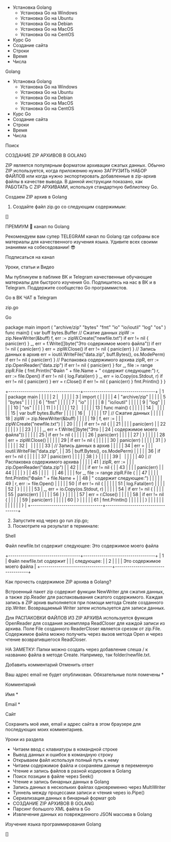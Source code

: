 -   Установка Golang
    -   Установка Go на Windows
    -   Установка Go на Ubuntu
    -   Установка Go на Debian
    -   Установка Go на MacOS
    -   Установка Go на CentOS
-   Курс Go
-   Создание сайта
-   Строки
-   Время
-   Числа

Golang

-   Установка Golang
    -   Установка Go на Windows
    -   Установка Go на Ubuntu
    -   Установка Go на Debian
    -   Установка Go на MacOS
    -   Установка Go на CentOS
-   Курс Go
-   Создание сайта
-   Строки
-   Время
-   Числа

Поиск



СОЗДАНИЕ ZIP АРХИВОВ В GOLANG


ZIP является популярным форматом архивации сжатых данных. Обычно ZIP
используется, когда приложению нужно ЗАГРУЗИТЬ НАБОР ФАЙЛОВ или когда
нужно экспортировать добавленные в zip-архив файлы в качестве вывода. В
данной инструкции показано, как РАБОТАТЬ С ZIP АРХИВАМИ, используя
стандартную библиотеку Go.


Создаем ZIP архив в Golang

1. Создайте файл zip.go со следующим содержимым:

[]

ПРЕМИУМ 👑 канал по Golang

Рекомендуем вам супер TELEGRAM канал по Golang где собраны все материалы
для качественного изучения языка. Удивите всех своими знаниями на
собеседовании! 😎

Подписаться на канал

Уроки, статьи и Видео

Мы публикуем в паблике ВК и Telegram качественные обучающие материалы
для быстрого изучения Go. Подпишитесь на нас в ВК и в Telegram.
Поддержите сообщество Go программистов.

Go в ВК ЧАТ в Telegram

zip.go

Go

package main import ( "archive/zip" "bytes" "fmt" "io" "io/ioutil" "log"
"os" ) func main() { var buff bytes.Buffer // Сжатие данных zipW :=
zip.NewWriter(&buff) f, err := zipW.Create("newfile.txt") if err != nil
{ panic(err) } _, err = f.Write([]byte("Это содержимое моего файла")) if
err != nil { panic(err) } err = zipW.Close() if err != nil { panic(err)
} // Запись данных в архив err = ioutil.WriteFile("data.zip",
buff.Bytes(), os.ModePerm) if err != nil { panic(err) } // Распаковка
содержимого архива zipR, err := zip.OpenReader("data.zip") if err != nil
{ panic(err) } for _, file := range zipR.File { fmt.Println("Файл " +
file.Name + " содержит следующее:") r, err := file.Open() if err != nil
{ log.Fatal(err) } _, err = io.Copy(os.Stdout, r) if err != nil {
panic(err) } err = r.Close() if err != nil { panic(err) } fmt.Println()
} }

+-----------------------------------+-----------------------------------+
| 1                                 | package main                      |
|                                   |                                   |
| 2                                 |                                   |
|                                   |                                   |
| 3                                 | import (                          |
|                                   |                                   |
| 4                                 | "archive/zip"                     |
|                                   |                                   |
| 5                                 | "bytes"                           |
|                                   |                                   |
| 6                                 | "fmt"                             |
|                                   |                                   |
| 7                                 | "io"                              |
|                                   |                                   |
| 8                                 | "io/ioutil"                       |
|                                   |                                   |
| 9                                 | "log"                             |
|                                   |                                   |
| 10                                | "os"                              |
|                                   |                                   |
| 11                                | )                                 |
|                                   |                                   |
| 12                                |                                   |
|                                   |                                   |
| 13                                | func main() {                     |
|                                   |                                   |
| 14                                |                                   |
|                                   |                                   |
| 15                                | var buff bytes.Buffer             |
|                                   |                                   |
| 16                                |                                   |
|                                   |                                   |
| 17                                | // Сжатие данных                  |
|                                   |                                   |
| 18                                | zipW := zip.NewWriter(&buff)      |
|                                   |                                   |
| 19                                | f, err :=                         |
|                                   | zipW.Create("newfile.txt")        |
| 20                                |                                   |
|                                   | if err != nil {                   |
| 21                                |                                   |
|                                   | panic(err)                        |
| 22                                |                                   |
|                                   | }                                 |
| 23                                |                                   |
|                                   | _, err = f.Write([]byte("Это      |
| 24                                | содержимое моего файла"))         |
|                                   |                                   |
| 25                                | if err != nil {                   |
|                                   |                                   |
| 26                                | panic(err)                        |
|                                   |                                   |
| 27                                | }                                 |
|                                   |                                   |
| 28                                | err = zipW.Close()                |
|                                   |                                   |
| 29                                | if err != nil {                   |
|                                   |                                   |
| 30                                | panic(err)                        |
|                                   |                                   |
| 31                                | }                                 |
|                                   |                                   |
| 32                                |                                   |
|                                   |                                   |
| 33                                | // Запись данных в архив          |
|                                   |                                   |
| 34                                | err =                             |
|                                   | ioutil.WriteFile("data.zip",      |
| 35                                | buff.Bytes(), os.ModePerm)        |
|                                   |                                   |
| 36                                | if err != nil {                   |
|                                   |                                   |
| 37                                | panic(err)                        |
|                                   |                                   |
| 38                                | }                                 |
|                                   |                                   |
| 39                                |                                   |
|                                   |                                   |
| 40                                | // Распаковка содержимого архива  |
|                                   |                                   |
| 41                                | zipR, err :=                      |
|                                   | zip.OpenReader("data.zip")        |
| 42                                |                                   |
|                                   | if err != nil {                   |
| 43                                |                                   |
|                                   | panic(err)                        |
| 44                                |                                   |
|                                   | }                                 |
| 45                                |                                   |
|                                   |                                   |
| 46                                |                                   |
|                                   | for _, file := range zipR.File {  |
| 47                                |                                   |
|                                   | fmt.Println("Файл " + file.Name + |
| 48                                | " содержит следующее:")           |
|                                   |                                   |
| 49                                | r, err := file.Open()             |
|                                   |                                   |
| 50                                | if err != nil {                   |
|                                   |                                   |
| 51                                | log.Fatal(err)                    |
|                                   |                                   |
| 52                                | }                                 |
|                                   |                                   |
| 53                                | _, err = io.Copy(os.Stdout, r)    |
|                                   |                                   |
| 54                                | if err != nil {                   |
|                                   |                                   |
| 55                                | panic(err)                        |
|                                   |                                   |
| 56                                | }                                 |
|                                   |                                   |
| 57                                | err = r.Close()                   |
|                                   |                                   |
| 58                                | if err != nil {                   |
|                                   |                                   |
| 59                                | panic(err)                        |
|                                   |                                   |
| 60                                | }                                 |
|                                   |                                   |
| 61                                | fmt.Println()                     |
|                                   |                                   |
|                                   | }                                 |
|                                   |                                   |
|                                   |                                   |
|                                   |                                   |
|                                   | }                                 |
+-----------------------------------+-----------------------------------+

2. Запустите код через go run zip.go;
3. Посмотрите на результат в терминале:

Shell

Файл newfile.txt содержит следующее: Это содержимое моего файла

+-----------------------------------+-----------------------------------+
| 1                                 | Файл newfile.txt содержит         |
|                                   | следующее:                        |
| 2                                 |                                   |
|                                   | Это содержимое моего файла        |
+-----------------------------------+-----------------------------------+


Как прочесть содержимое ZIP архива в Golang?

Встроенный пакет zip содержит функции NewWriter для сжатия данных, а
также zip.Reader для распаковывания сжатого содержимого. Каждая запись в
ZIP архив выполняется при помощи метода Create созданного zip.Writer.
Возвращаемый Writer затем используется для записи данных.

Для РАСПАКОВКИ ФАЙЛОВ ИЗ ZIP АРХИВА используется функция OpenReader для
создания экземпляра ReadCloser для каждой записи из архива. Поле File
созданного ReaderCloser является срезом от zip.File. Содержимое файла
можно получить через вызов метода Open и через чтение возвратившегося
ReadCloser.

  НА ЗАМЕТКУ: Папки можно создать через добавление слеша / к названию
  файла в методе Create. Например, так folder/newfile.txt.

Добавить комментарий Отменить ответ

Ваш адрес email не будет опубликован. Обязательные поля помечены *

Комментарий

Имя *

Email *

Сайт

Сохранить моё имя, email и адрес сайта в этом браузере для последующих
моих комментариев.

Уроки из раздела

-   Читаем ввод с клавиатуры в командной строке
-   Вывод данных и ошибок в командную строку
-   Открываем файл используя полный путь к нему
-   Читаем содержимое файла и сохраняем данные в переменную
-   Чтение и запись файлов в разной кодировке в Golang
-   Поиск позиции в файле через Seek()
-   Чтение и запись бинарных данных в Golang
-   Запись данных в нескольких файлах одновременно через MultiWriter
-   Туннель между процессами записи и чтения через io.Pipe()
-   Сериализация данных в бинарный формат gob
-   СОЗДАНИЕ ZIP АРХИВОВ В GOLANG
-   Парсинг большого XML файла в Go
-   Извлечение данных из поврежденного JSON массива в Golang

Изучение языка программирования Golang

[]
